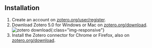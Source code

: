 ## Installation
1. Create an account on [zotero.org/user/register](https://www.zotero.org/user/register).
2. Download Zotero 5.0 for Windows or Mac on [zotero.org/download](https://www.zotero.org/download).
  ![zotero download](/using-zotero/images/zotero-downloads.png){:class="img-responsive"}
3. Install the Zotero connector for Chrome or Firefox, also on [zotero.org/download](https://www.zotero.org/download). 

